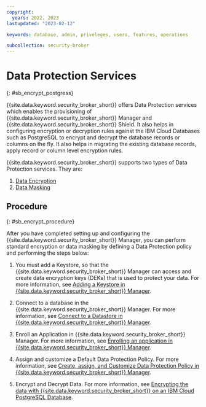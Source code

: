 ```yaml
---
copyright:
  years: 2022, 2023
lastupdated: "2023-02-12"

keywords: database, admin, priveleges, users, features, operations

subcollection: security-broker
---
```


# Data Protection Services 
{: #sb_encrypt_postgress}

{{site.data.keyword.security_broker_short}} offers Data Protection services which enables the
provisioning of {{site.data.keyword.security_broker_short}} Manager and {{site.data.keyword.security_broker_short}} Shield.
It also helps in configuring encryption or decryption rules against the IBM Cloud
Databases such as PostgreSQL to encrypt and decrypt the database records
or columns on the fly.
It also helps in migrating the existing database records, apply record or column level encryption rules.

{{site.data.keyword.security_broker_short}} supports two types of Data Protection services. They are:

1. [Data Encryption](/docs/security-broker?topic=security-broker-sb_encrypt_data)
2. [Data Masking](/docs/security-broker?topic=security-broker-sb_masking)

## Procedure
{: #sb_encrypt_procedure}

After you have completed setting up and configuring the {{site.data.keyword.security_broker_short}} Manager, you can perform standard encryption or data masking by defining a Data Protection policy and performing the steps below:

1. You must add a Keystore, so that the {{site.data.keyword.security_broker_short}} Manager can access and create data encryption keys (DEKs) that is used to protect your data. For more information, see [Adding a Keystore in {{site.data.keyword.security_broker_short}} Manager](/docs/security-broker?topic=security-broker-sb_add_keystore).

2. Connect to a database in the {{site.data.keyword.security_broker_short}} Manager. For more information, see [Connect to a Datastore in {{site.data.keyword.security_broker_short}} Manager](/docs/security-broker?topic=security-broker-sb_add_db).

3. Enroll an Application in {{site.data.keyword.security_broker_short}} Manager. For more information, see [Enrolling an application in {{site.data.keyword.security_broker_short}} Manager](/docs/security-broker?topic=security-broker-sb_enroll_app).

4. Assign and customize a Default Data Protection Policy. For more information, see [Create, assign, and Customize Data Protection Policy in {{site.data.keyword.security_broker_short}} Manager](/docs/security-broker?topic=security-broker-sb_assign_policy).

5. Encrypt and Decrypt Data. For more information, see [Encrypting the data with {{site.data.keyword.security_broker_short}} on an IBM Cloud PostgreSQL Database](/docs/security-broker?topic=security-broker-sb_encrypt_data).



